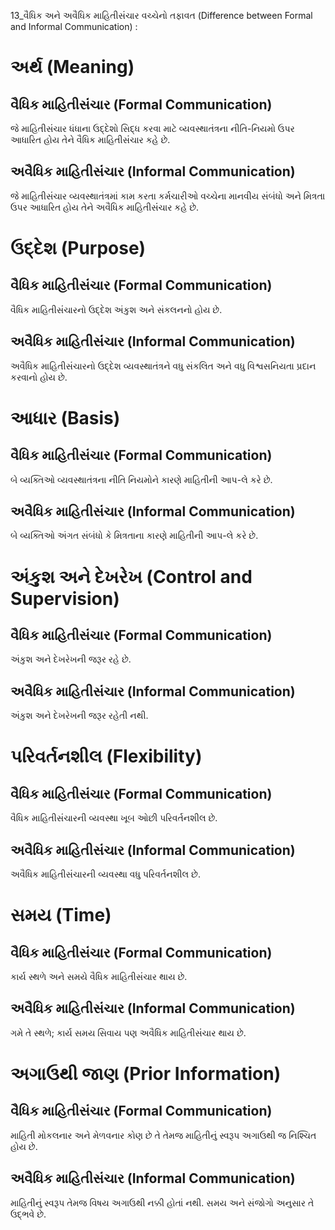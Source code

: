13_વૈધિક અને અવૈધિક માહિતીસંંચાર વચ્ચેનો તફાવત
(Difference between Formal and Informal Communication) :

# અર્થ (Meaning)

## વૈધિક માહિતીસંંચાર (Formal Communication)

જે માહિતીસંંચાર ધંધાના ઉદ્દેશો સિદ્ધ કરવા માટે વ્યવસ્થાતંત્રના નીતિ-નિયમો ઉપર આધારિત હોય તેને વૈધિક માહિતીસંંચાર કહે છે.

## અવૈધિક માહિતીસંંચાર (Informal Communication)

જે માહિતીસંંચાર વ્યવસ્થાતંત્રમાં કામ કરતા કર્મચારીઓ વચ્ચેના માનવીય સંબંધો અને મિત્રતા ઉપર આધારિત હોય તેને અવૈધિક માહિતીસંંચાર કહે છે.

# ઉદ્દેશ (Purpose)

## વૈધિક માહિતીસંંચાર (Formal Communication)

વૈધિક માહિતીસંંચારનો ઉદ્દેશ અંકુશ અને સંકલનનો હોય છે.

## અવૈધિક માહિતીસંંચાર (Informal Communication)

અવૈધિક માહિતીસંંચારનો ઉદ્દેશ વ્યવસ્થાતંત્રને વધુ સંકલિત અને વધુ વિશ્વસનિયતા પ્રદાન કરવાનો હોય છે.

# આધાર (Basis)

## વૈધિક માહિતીસંંચાર (Formal Communication)

બે વ્યક્તિઓ વ્યવસ્થાતંત્રના નીતિ નિયમોને કારણે માહિતીની આપ-લે કરે છે.

## અવૈધિક માહિતીસંંચાર (Informal Communication)

બે વ્યક્તિઓ અંગત સંબંધો કે મિત્રતાના કારણે માહિતીની આપ-લે કરે છે.

# અંકુશ અને દેખરેખ (Control and Supervision)

## વૈધિક માહિતીસંંચાર (Formal Communication)

અંકુશ અને દેખરેખની જરૂર રહે છે.

## અવૈધિક માહિતીસંંચાર (Informal Communication)

અંકુશ અને દેખરેખની જરૂર રહેતી નથી.

# પરિવર્તનશીલ (Flexibility)

## વૈધિક માહિતીસંંચાર (Formal Communication)

વૈધિક માહિતીસંંચારની વ્યવસ્થા ખૂબ ઓછી પરિવર્તનશીલ છે.

## અવૈધિક માહિતીસંંચાર (Informal Communication)

અવૈધિક માહિતીસંંચારની વ્યવસ્થા વધુ પરિવર્તનશીલ છે.

# સમય (Time)

## વૈધિક માહિતીસંંચાર (Formal Communication)

કાર્ય સ્થળે અને સમયે વૈધિક માહિતીસંંચાર થાય છે.

## અવૈધિક માહિતીસંંચાર (Informal Communication)

ગમે તે સ્થળે; કાર્ય સમય સિવાય પણ અવૈધિક માહિતીસંંચાર થાય છે.

# અગાઉથી જાણ (Prior Information)

## વૈધિક માહિતીસંંચાર (Formal Communication)

માહિતી મોકલનાર અને મેળવનાર કોણ છે તે તેમજ માહિતીનું સ્વરૂપ અગાઉથી જ નિશ્ચિત હોય છે.

## અવૈધિક માહિતીસંંચાર (Informal Communication)

માહિતીનું સ્વરૂપ તેમજ વિષય અગાઉથી નક્કી હોતાં નથી. સમય અને સંજોગો અનુસાર તે ઉદ્ભવે છે.
